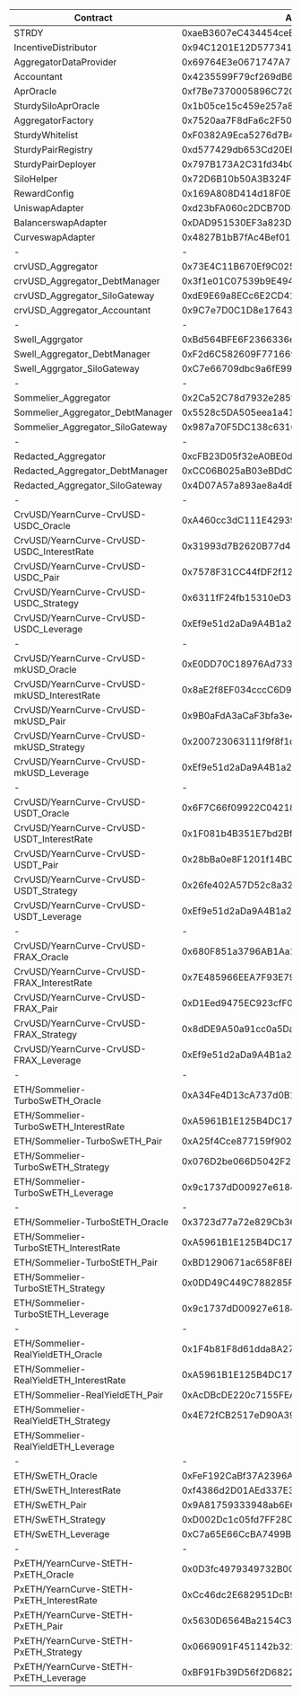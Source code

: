 

| Contract | Address |
| --- | --- |
| STRDY | 0xaeB3607eC434454ceB308f5Cd540875efb54309A |
| IncentiveDistributor | 0x94C1201E12D5773410C35Fe509dd0F4Bb440d39d |
| AggregatorDataProvider | 0x69764E3e0671747A7768A1C1AfB7C0C39868CC9e |
| Accountant | 0x4235599F79cf269dB68cDc1dE01C242459F6F318 |
| AprOracle | 0xf7Be7370005896C720C2A84dA870e041AcF41a4d |
| SturdySiloAprOracle | 0x1b05ce15c459e257a82cA5eA57C36DD8D148fbAd |
| AggregatorFactory | 0x7520aa7F8dFa6c2F5024f419B33C7C221A647C51 |
| SturdyWhitelist | 0xF0382A9Eca5276d7B4BbcC503e4159C046c120ec |
| SturdyPairRegistry | 0xd577429db653Cd20EFFCD4977B2B41A6Fd794A3b |
| SturdyPairDeployer | 0x797B173A2C31fd34b0BeBf5f0C64ec70372b2d2f |
| SiloHelper | 0x72D6B10b50A3B324FeF712e543C4D296c932958A |
| RewardConfig | 0x169A808D414d18F0E5482213b7c77F5B348Fc05a |
| UniswapAdapter | 0xd23bFA060c2DCB70D4AeB78EBd2EE9a172cF5818 |
| BalancerswapAdapter | 0xDAD951530EF3a823D835ef34367A96F5b9077cdb |
| CurveswapAdapter | 0x4827B1bB7fAc4Bef01273CdE0aBAB695c32402a7 |
| - | - |
| crvUSD_Aggregator | 0x73E4C11B670Ef9C025A030A20b72CB9150E54523 |
| crvUSD_Aggregator_DebtManager | 0x3f1e01C07539b9E4941ab58b1258CBB6c4066063 |
| crvUSD_Aggregator_SiloGateway | 0xdE9E69a8ECc6E2CD410f186c53b677aCA7A92aEd |
| crvUSD_Aggregator_Accountant | 0x9C7e7D0C1D8e17643Ad16717ff77cc522Eb0804f |
| - | - |
| Swell_Aggrgator | 0xBd564BFE6F2366336ecD707862EDa79b97BCE383 |
| Swell_Aggregator_DebtManager | 0xF2d6C582609F77166914DE80b4485084e54bdAde |
| Swell_Aggrgator_SiloGateway | 0xC7e66709dbc9a6fE99064E19B1A755c2D9354C1A |
| - | - |
| Sommelier_Aggregator | 0x2Ca52C78d7932e285f2eA5928Fb7251baEC3f166 |
| Sommelier_Aggregator_DebtManager | 0x5528c5DA505eea1a419A1d96a9cDf22845423075 |
| Sommelier_Aggregator_SiloGateway | 0x987a70F5DC138c6316CABF648582A091866B8ae5 |
| - | - |
| Redacted_Aggregator | 0xcFB23D05f32eA0BE0dBb5078d189Cca89688945E |
| Redacted_Aggregator_DebtManager | 0xCC06B025aB03eBDdCC545912DEf1714B4da8F521 |
| Redacted_Aggregator_SiloGateway | 0x4D07A57a893ae8a4dE536827582b374050F4BeD3 |
| - | - |
| CrvUSD/YearnCurve-CrvUSD-USDC_Oracle | 0xA460cc3dC111E42939512B29390e576f8506D213 |
| CrvUSD/YearnCurve-CrvUSD-USDC_InterestRate | 0x31993d7B2620B77d410Ff185e54535fd713459f3 |
| CrvUSD/YearnCurve-CrvUSD-USDC_Pair | 0x7578F31CC44fDF2f123A6f84c42f702f9C990091 |
| CrvUSD/YearnCurve-CrvUSD-USDC_Strategy | 0x6311fF24fb15310eD3d2180D3d0507A21a8e5227 |
| CrvUSD/YearnCurve-CrvUSD-USDC_Leverage | 0xEf9e51d2aDa9A4B1a2A7de9fff46465653eF7D53 |
| - | - |
| CrvUSD/YearnCurve-CrvUSD-mkUSD_Oracle | 0xE0DD70C18976Ad7334354234c73ce2a4b749F5F0 |
| CrvUSD/YearnCurve-CrvUSD-mkUSD_InterestRate | 0x8aE2f8EF034cccC6D9BeB9c76044AD46faDFAEb6 |
| CrvUSD/YearnCurve-CrvUSD-mkUSD_Pair | 0x9B0aFdA3aCaF3bfa3e49CB0aF1Fc0375Df290B99 |
| CrvUSD/YearnCurve-CrvUSD-mkUSD_Strategy | 0x200723063111f9f8f1d44c0F30afAdf0C0b1a04b |
| CrvUSD/YearnCurve-CrvUSD-mkUSD_Leverage | 0xEf9e51d2aDa9A4B1a2A7de9fff46465653eF7D53 |
| - | - |
| CrvUSD/YearnCurve-CrvUSD-USDT_Oracle | 0x6F7C66f09922C04218B54A04261FcA2310c76aDC |
| CrvUSD/YearnCurve-CrvUSD-USDT_InterestRate | 0x1F081b4B351E7bd2BfB5b097742127c9314cdf24 |
| CrvUSD/YearnCurve-CrvUSD-USDT_Pair | 0x28bBa0e8F1201f14BCCF31c37904A25629097966 |
| CrvUSD/YearnCurve-CrvUSD-USDT_Strategy | 0x26fe402A57D52c8a323bb6e09f06489C8216aC88 |
| CrvUSD/YearnCurve-CrvUSD-USDT_Leverage | 0xEf9e51d2aDa9A4B1a2A7de9fff46465653eF7D53 |
| - | - |
| CrvUSD/YearnCurve-CrvUSD-FRAX_Oracle | 0x680F851a3796AB1Aa1204cA8dD2214ef170D1A2D |
| CrvUSD/YearnCurve-CrvUSD-FRAX_InterestRate | 0x7E485966EEA7F93E79646a7f4427A8004451FB0e |
| CrvUSD/YearnCurve-CrvUSD-FRAX_Pair | 0xD1Eed9475EC923cfF04028D5920766784aE65006 |
| CrvUSD/YearnCurve-CrvUSD-FRAX_Strategy | 0x8dDE9A50a91cc0a5DaBdc5d3931c1AF60408c84D |
| CrvUSD/YearnCurve-CrvUSD-FRAX_Leverage | 0xEf9e51d2aDa9A4B1a2A7de9fff46465653eF7D53 |
| - | - |
| ETH/Sommelier-TurboSwETH_Oracle | 0xA34Fe4D13cA737d0B1F8d9c169cbd044C56f17aD |
| ETH/Sommelier-TurboSwETH_InterestRate | 0xA5961B1E125B4DC17675a7635EDE224Fa1580832 |
| ETH/Sommelier-TurboSwETH_Pair | 0xA25f4Cce877159f902869E501bfCD503602Ef11F |
| ETH/Sommelier-TurboSwETH_Strategy | 0x076D2be066D5042F21d8512722209E5C54783Cab |
| ETH/Sommelier-TurboSwETH_Leverage | 0x9c1737dD00927e6184D8E00168a68DBDF9DAe537 |
| - | - |
| ETH/Sommelier-TurboStETH_Oracle | 0x3723d77a72e829Cb367B4F0cdF35B9b95dc3e57d |
| ETH/Sommelier-TurboStETH_InterestRate | 0xA5961B1E125B4DC17675a7635EDE224Fa1580832 |
| ETH/Sommelier-TurboStETH_Pair | 0xBD1290671ac658F8EFFBF488A420c7f6662005f1 |
| ETH/Sommelier-TurboStETH_Strategy | 0x0DD49C449C788285F50B529145D6e6E76f02Fd8f |
| ETH/Sommelier-TurboStETH_Leverage | 0x9c1737dD00927e6184D8E00168a68DBDF9DAe537 |
| - | - |
| ETH/Sommelier-RealYieldETH_Oracle | 0x1F4b81F8d61dda8A2752BE59a9aF9a9fb37c9eAD |
| ETH/Sommelier-RealYieldETH_InterestRate | 0xA5961B1E125B4DC17675a7635EDE224Fa1580832 |
| ETH/Sommelier-RealYieldETH_Pair | 0xAcDBcDE220c7155FEAC574cd04CCD363A1B26B76 |
| ETH/Sommelier-RealYieldETH_Strategy | 0x4E72fCB2517eD90A3976DD8f50A387811Ac4d883 |
| ETH/Sommelier-RealYieldETH_Leverage |  |
| - | - |
| ETH/SwETH_Oracle | 0xFeF192CaBf37A2396A8665f42f9a499A52BAa185 |
| ETH/SwETH_InterestRate | 0xf4386d2D01AEd337E3c3ccBcA96F5e3EC5d81ac6 |
| ETH/SwETH_Pair | 0x9A81759333948ab6E6036cb0F35711028B8aF1C2 |
| ETH/SwETH_Strategy | 0xD002Dc1c05fd7FF28C55eEA3dDcB9051B2B81bD2 |
| ETH/SwETH_Leverage | 0xC7a65E66CcBA7499B3CED993195f3670dead97dd |
| - | - |
| PxETH/YearnCurve-StETH-PxETH_Oracle | 0x0D3fc4979349732B0C74FDE9CE6dfB124ab8178b |
| PxETH/YearnCurve-StETH-PxETH_InterestRate | 0xCc46dc2E682951DcB92EF251AADDd4bb96d1532E |
| PxETH/YearnCurve-StETH-PxETH_Pair | 0x5630D6564Ba2154C324D80E0c12D1445e7f469FB |
| PxETH/YearnCurve-StETH-PxETH_Strategy | 0x0669091F451142b3228171aE6aD794cF98288124 |
| PxETH/YearnCurve-StETH-PxETH_Leverage | 0xBF91Fb39D56f2D6822930f5f940062F978a9877D |
